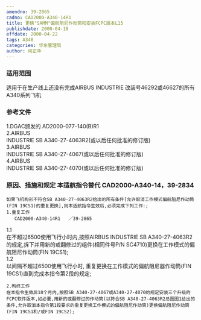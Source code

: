 ```yaml
---
amendno: 39-2865  
cadno: CAD2000-A340-14R1  
title: 更换"SAMM"偏航阻尼作动筒和安装FCPC版本L15  
publishdate: 2000-04-18  
effdate: 2000-04-22  
tags: A340  
categories: 华东管理局  
author: 何正华  
---
```

  
### 适用范围  
适用于在生产线上还没有完成AIRBUS INDUSTRIE 改装号46292或46627的所有A340系列飞机  
  
<!--more-->  
### 参考文件  
1.DGAC颁发的 AD2000-077-140(B)R1  
2.AIRBUS  
 INDUSTRIE SB A340-27-4063R2(或以后任何批准的修订版)  
3.AIRBUS  
 INDUSTRIE SB A340-27-4067(或以后任何批准的修订版)  
4.AIRBUS  
 INDUSTRIE SB A340-27-4070(或以后任何批准的修订版)  
  
### 原因、措施和规定 本适航指令替代 CAD2000-A340-14，39-2834  
    如果飞机构形不符合SB A340-27-4063R2给出的所有条件[允许取消工作模式偏航阻尼作动筒(FIN 19CS1)的重复更换],则本适航指令生效后,必须完成下列工作:;  
    1.重复工作  
       CAD2000-A340-14R1   ／39-2865  
1.1  
 在不超过6500使用飞行小时内,按照AIRBUS INDUSTRIE SB A340-27-4063R2的规定,拆下并用新的或翻修过的组件(相同件号P/N SC4710)更换在工作模式的偏航阻尼作动筒(FIN 19CS1);  
1.2  
 以间隔不超过6500使用飞行小时, 重复更换在工作模式的偏航阻尼器作动筒(FIN 19CS1)直到完成本指令第2段的规定;  
  
    2.昀终工作  
    在本指令生效后18个月内,按照SB A340-27-4067或A340-27-4070的规定安装三个升级的FCPC软件版本,如必要,用新的或翻修过的作动筒(以符合SB A340-27-4063R2总图图1给出的条件,允许取消本指令第1段要求的重复更换工作模式的偏航阻尼作动筒)更换偏航阻尼作动筒(FIN 19CS1和/或FIN 19CS2);  
